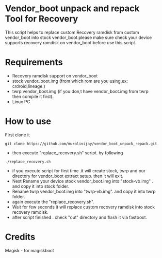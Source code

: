 # Vendor_boot unpack and repack Tool for Recovery

This script helps to replace custom Recovery ramdisk from custom vendor_boot into stock vendor_boot.please make sure check 
your device supports recovery ramdisk on vendor_boot before use this script.

# Requirements
- Recovery ramdisk support on vendor_boot
- stock vendor_boot.img (from which rom are you using.ex: crdroid,lineage.)
- twrp vendor_boot.img (if you don,t have vendor_boot.img from twrp then compile it first).
- Linux PC

# How to use 
First clone it
```
git clone https://github.com/muralivijay/vendor_boot_unpack_repack.git
```
- then execute "replace_recovery.sh" script. by following
```
./replace_recovery.sh
```
- if you execute script for first time .it will create stock, twrp and our directory for vendor_boot extract setup. then it will exit.
- Next Rename your device stock vendor_boot.img into "stock-vb.img" . and copy it into stock folder.
- Rename twrp vendor_boot.img into "twrp-vb.img". and copy it into twrp folder.
- again execute the "replace_recovery.sh".
- Wait for few seconds it will replace custom recovery ramdisk into stock recovery ramdisk.
- after script finished . check "out" directory and flash it via fastboot.


# Credits
Magisk - for magiskboot
